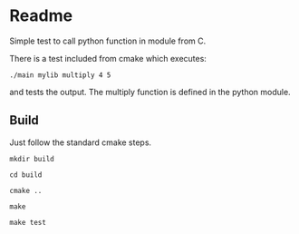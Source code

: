 
<!--
 !-- Copyright (C) 2019  Jimmy Aguilar Mena
 !--
 !-- This program is free software: you can redistribute it and/or modify
 !-- it under the terms of the GNU General Public License as published by
 !-- the Free Software Foundation, either version 3 of the License, or
 !-- (at your option) any later version.
 !--
 !-- This program is distributed in the hope that it will be useful,
 !-- but WITHOUT ANY WARRANTY; without even the implied warranty of
 !-- MERCHANTABILITY or FITNESS FOR A PARTICULAR PURPOSE.  See the
 !-- GNU General Public License for more details.
 !--
 !-- You should have received a copy of the GNU General Public License
 !-- along with this program.  If not, see <http://www.gnu.org/licenses/>.
  -->
  
Readme
======

Simple test to call python function in module from C.

There is a test included from cmake which executes:

```shell
./main mylib multiply 4 5
```

and tests the output. The multiply function is defined in the python
module.

Build
-----

Just follow the standard cmake steps.

```shell
mkdir build

cd build

cmake ..

make

make test
```

